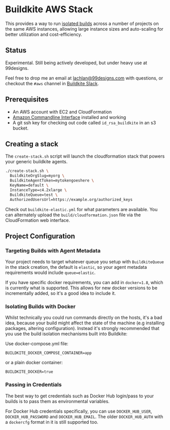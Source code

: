 # Buildkite AWS Stack

This provides a way to run [isolated builds](https://buildkite.com/docs/guides/docker-containerized-builds) across a number of projects on the same AWS instances, allowing large instance sizes and auto-scaling for better utilization and cost-efficiency.

## Status

Experimental. Still being actively developed, but under heavy use at 99designs.

Feel free to drop me an email at lachlan@99designs.com with questions, or checkout the `#aws` channel in [Buildkite Slack](https://chat.buildkite.com/).

## Prerequisites

  * An AWS account with EC2 and CloudFormation
  * [Amazon Commandline Interface](http://aws.amazon.com/cli/) installed and working
  * A git ssh key for checking out code called `id_rsa_buildkite` in an s3 bucket.

## Creating a stack

The `create-stack.sh` script will launch the cloudformation stack that powers your generic buildkite agents.

```bash
./create-stack.sh \
  BuildkiteOrgSlug=myorg \
  BuildkiteAgentToken=mytokengoeshere \
  KeyName=default \
  InstanceType=c4.2xlarge \
  BuildkiteQueue=test \
  AuthorizedUsersUrl=https://example.org/authorized_keys
```

Check out `buildkite-elastic.yml` for what parameters are available. You can alternately upload the `build/cloudformation.json` file via the CloudFormation web interface.

## Project Configuration

### Targeting Builds with Agent Metadata

Your project needs to target whatever queue you setup with `BuildkiteQueue` in the stack creation, the default is `elastic`, so your agent metadata requirements would include `queue=elastic`.

If you have specific docker requirements, you can add in `docker=1.8`, which is currently what is supported. This allows for new docker versions to be incrementally added, so it's a good idea to include it.

### Isolating Builds with Docker

Whilst technically you could run commands directly on the hosts, it's a bad idea, because your build might affect the state of the machine (e.g installing packages, altering configuration). Instead it's strongly recommended that you use the build isolation mechanisms built into Buildkite:

Use docker-compose.yml file:

```
BUILDKITE_DOCKER_COMPOSE_CONTAINER=app
```

or a plain docker container:

```
BUILDKITE_DOCKER=true
```

### Passing in Credentials

The best way to get credentials such as Docker Hub login/pass to your builds is to pass them as environmental variables.

For Docker Hub credentials specifically, you can use `DOCKER_HUB_USER`, `DOCKER_HUB_PASSWORD` and `DOCKER_HUB_EMAIL`. The older `DOCKER_HUB_AUTH` with a `dockercfg` format in it is still supported too.
